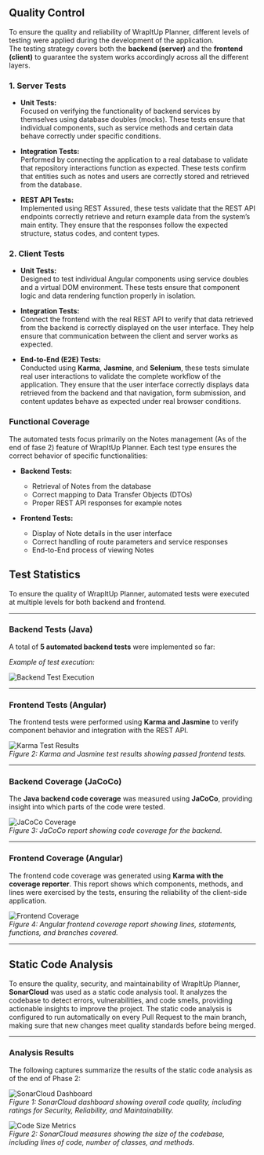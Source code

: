 ## Quality Control

To ensure the quality and reliability of WrapItUp Planner, different levels of testing were applied during the development of the application.  
The testing strategy covers both the **backend (server)** and the **frontend (client)** to guarantee the system works accordingly across all the different layers.

### 1. Server Tests

- **Unit Tests:**  
  Focused on verifying the functionality of backend services by themselves using database doubles (mocks). These tests ensure that individual components, such as service methods and certain data behave correctly under specific conditions.

- **Integration Tests:**  
  Performed by connecting the application to a real database to validate that repository interactions function as expected. These tests confirm that entities such as notes and users are correctly stored and retrieved from the database.

- **REST API Tests:**  
  Implemented using REST Assured, these tests validate that the REST API endpoints correctly retrieve and return example data from the system’s main entity. They ensure that the responses follow the expected structure, status codes, and content types.

### 2. Client Tests

- **Unit Tests:**  
  Designed to test individual Angular components using service doubles and a virtual DOM environment. These tests ensure that component logic and data rendering function properly in isolation.

- **Integration Tests:**  
  Connect the frontend with the real REST API to verify that data retrieved from the backend is correctly displayed on the user interface. They help ensure that communication between the client and server works as expected.

- **End-to-End (E2E) Tests:**  
  Conducted using **Karma**, **Jasmine**, and **Selenium**, these tests simulate real user interactions to validate the complete workflow of the application. They ensure that the user interface correctly displays data retrieved from the backend and that navigation, form submission, and content updates behave as expected under real browser conditions.

### Functional Coverage

The automated tests focus primarily on the Notes management (As of the end of fase 2) feature of WrapItUp Planner. Each test type ensures the correct behavior of specific functionalities:

- **Backend Tests:**  
  - Retrieval of Notes from the database 
  - Correct mapping to Data Transfer Objects (DTOs)  
  - Proper REST API responses for example notes

- **Frontend Tests:**  
  - Display of Note details in the user interface
  - Correct handling of route parameters and service responses
  - End-to-End process of viewing Notes
 
## Test Statistics

To ensure the quality of WrapItUp Planner, automated tests were executed at multiple levels for both backend and frontend.  

---

### Backend Tests (Java)

A total of **5 automated backend tests** were implemented so far:

*Example of test execution:*  

![Backend Test Execution](images/MavenTests.png)  

---

### Frontend Tests (Angular)

The frontend tests were performed using **Karma and Jasmine** to verify component behavior and integration with the REST API.  

![Karma Test Results](images/KarmaTests.png)  
*Figure 2: Karma and Jasmine test results showing passed frontend tests.*

---

### Backend Coverage (JaCoCo)

The **Java backend code coverage** was measured using **JaCoCo**, providing insight into which parts of the code were tested.

![JaCoCo Coverage](images/JacocoReport.png)  
*Figure 3: JaCoCo report showing code coverage for the backend.*

---

### Frontend Coverage (Angular)

The frontend code coverage was generated using **Karma with the coverage reporter**. This report shows which components, methods, and lines were exercised by the tests, ensuring the reliability of the client-side application.

![Frontend Coverage](images/FrontendCoverage.png)  
*Figure 4: Angular frontend coverage report showing lines, statements, functions, and branches covered.*

---

## Static Code Analysis

To ensure the quality, security, and maintainability of WrapItUp Planner, **SonarCloud** was used as a static code analysis tool. It analyzes the codebase to detect errors, vulnerabilities, and code smells, providing actionable insights to improve the project. The static code analysis is configured to run automatically on every Pull Request to the main branch, making sure that new changes meet quality standards before being merged.

---

### Analysis Results

The following captures summarize the results of the static code analysis as of the end of Phase 2:

![SonarCloud Dashboard](images/sonarcloud_dashboard.png)  
*Figure 1: SonarCloud dashboard showing overall code quality, including ratings for Security, Reliability, and Maintainability.*

![Code Size Metrics](images/sonarcloud_measures.png)  
*Figure 2: SonarCloud measures showing the size of the codebase, including lines of code, number of classes, and methods.*



